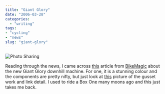 ```yaml
---
title: "Giant Glory"
date: "2006-03-28"
categories:
  - "writing"
tags:
- "cycling"
- "news"
slug: "giant-glory"
---
```


![Photo Sharing](/images/119490169.jpg)

Reading through the news, I came across [this](https://www.bikemagic.com/news/article.asp?UAN=4680&v=1) article from [BikeMagic](https://www.bikemagic.com/) about the new Giant Glory downhill machine. For one, it is a stunning colour and the components are pretty nifty, but just look at [this](https://www.bikemagic.com/news/images/giant06_glory_link_hi.jpg) picture of the gusset work and link detail. I used to ride a Box One many moons ago and this just takes me back.

